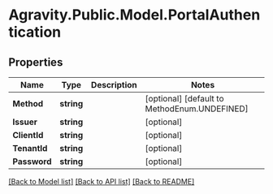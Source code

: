 # Agravity.Public.Model.PortalAuthentication

## Properties

Name | Type | Description | Notes
------------ | ------------- | ------------- | -------------
**Method** | **string** |  | [optional] [default to MethodEnum.UNDEFINED]
**Issuer** | **string** |  | [optional] 
**ClientId** | **string** |  | [optional] 
**TenantId** | **string** |  | [optional] 
**Password** | **string** |  | [optional] 

[[Back to Model list]](../README.md#documentation-for-models) [[Back to API list]](../README.md#documentation-for-api-endpoints) [[Back to README]](../README.md)

